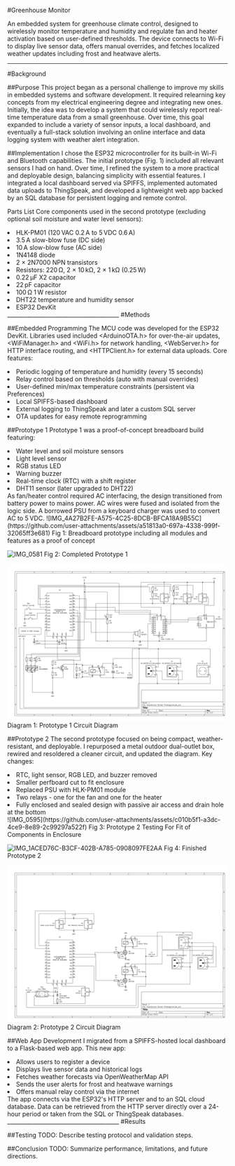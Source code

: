#Greenhouse Monitor

An embedded system for greenhouse climate control, designed to wirelessly monitor temperature and humidity and regulate fan and heater activation based on user-defined thresholds. The device connects to Wi-Fi to display live sensor data, offers manual overrides, and fetches localized weather updates including frost and heatwave alerts.
________________________________________
#Background

##Purpose
This project began as a personal challenge to improve my skills in embedded systems and software development. It required relearning key concepts from my electrical engineering degree and integrating new ones. Initially, the idea was to develop a system that could wirelessly report real-time temperature data from a small greenhouse. Over time, this goal expanded to include a variety of sensor inputs, a local dashboard, and eventually a full-stack solution involving an online interface and data logging system with weather alert integration.

##Implementation
I chose the ESP32 microcontroller for its built-in Wi-Fi and Bluetooth capabilities. The initial prototype (Fig. 1) included all relevant sensors I had on hand. Over time, I refined the system to a more practical and deployable design, balancing simplicity with essential features. I integrated a local dashboard served via SPIFFS, implemented automated data uploads to ThingSpeak, and developed a lightweight web app backed by an SQL database for persistent logging and remote control.

Parts List 
Core components used in the second prototype (excluding optional soil moisture and water level sensors):

<li>HLK-PM01 (120 VAC 0.2 A to 5 VDC 0.6 A)</li>
<li>3.5 A slow-blow fuse (DC side)</li>
<li>10 A slow-blow fuse (AC side)</li>
<li>1N4148 diode</li>
<li>2 × 2N7000 NPN transistors</li>
<li>Resistors: 220 Ω, 2 × 10 kΩ, 2 × 1 kΩ (0.25 W)</li>
<li>0.22 μF X2 capacitor</li>
<li>22 pF capacitor</li>
<li>100 Ω 1 W resistor</li>
<li>DHT22 temperature and humidity sensor</li>
<li>ESP32 DevKit</li>
________________________________________
#Methods

##Embedded Programming
The MCU code was developed for the ESP32 DevKit. Libraries used included <ArduinoOTA.h> for over-the-air updates, <WiFiManager.h> and <WiFi.h> for network handling, <WebServer.h> for HTTP interface routing, and <HTTPClient.h> for external data uploads.
Core features:
<li>Periodic logging of temperature and humidity (every 15 seconds)</li>
<li>Relay control based on thresholds (auto with manual overrides)</li>
<li>User-defined min/max temperature constraints (persistent via Preferences)</li>
<li>Local SPIFFS-based dashboard</li>
<li>External logging to ThingSpeak and later a custom SQL server</li>
<li>OTA updates for easy remote reprogramming</li>

##Prototype 1
Prototype 1 was a proof-of-concept breadboard build featuring:
<li>Water level and soil moisture sensors</li>
<li>Light level sensor</li>
<li>RGB status LED</li>
<li>Warning buzzer</li>
<li>Real-time clock (RTC) with a shift register</li>
<li>DHT11 sensor (later upgraded to DHT22)</li>
As fan/heater control required AC interfacing, the design transitioned from battery power to mains power. AC wires were fused and isolated from the logic side. A borrowed PSU from a keyboard charger was used to convert AC to 5 VDC.
![IMG_4A27B2FE-A575-4C25-8DCB-BFCA18A9B55C](https://github.com/user-attachments/assets/a51813a0-697a-4338-999f-32065ff3e681)
Fig 1: Breadboard prototype including all modules and features as a proof of concept
  
![IMG_0581](https://github.com/user-attachments/assets/27479760-3850-4679-929b-592f24989540)
Fig 2: Completed Prototype 1

![IMG](https://github.com/joshuaglenen/Greenhouse-Monitor/blob/main/prototype_1/Prototype_1_Circuit_Diagram.png)
Diagram 1: Prototype 1 Circuit Diagram

##Prototype 2
The second prototype focused on being compact, weather-resistant, and deployable. I repurposed a metal outdoor dual-outlet box, rewired and resoldered a cleaner circuit, and updated the diagram.
Key changes:
<li>RTC, light sensor, RGB LED, and buzzer removed</li>
<li>Smaller perfboard cut to fit enclosure</li>
<li>Replaced PSU with HLK-PM01 module</li>
<li>Two relays - one for the fan and one for the heater</li>
<li>Fully enclosed and sealed design with passive air access and drain hole at the bottom</li>
![IMG_0595](https://github.com/user-attachments/assets/c010b5f1-a3dc-4ce9-8e89-2c99297a522f)
Fig 3: Prototype 2 Testing For Fit of Components in Enclosure

![IMG_1ACED76C-B3CF-402B-A785-0908097FE2AA](https://github.com/user-attachments/assets/e8aa3f8f-5f34-4bb3-8bb0-af1a2303a12f)
Fig 4: Finished Prototype 2

![IMG](https://github.com/joshuaglenen/Greenhouse-Monitor/blob/main/prototype_2/Prototype_2_Circuit_Diagram.png)
Diagram 2: Prototype 2 Circuit Diagram

##Web App Development
I migrated from a SPIFFS-hosted local dashboard to a Flask-based web app. This new app:
<li>Allows users to register a device</li>
<li>Displays live sensor data and historical logs</li>
<li>Fetches weather forecasts via OpenWeatherMap API</li>
<li>Sends the user alerts for frost and heatwave warnings</li>
<li>Offers manual relay control via the internet</li>
The app connects via the ESP32's HTTP server and to an SQL cloud database. Data can be retrieved from the HTTP server directly over a 24-hour period or taken from the SQL or ThingSpeak databases.
________________________________________
#Results

##Testing
TODO: Describe testing protocol and validation steps.

##Conclusion
TODO: Summarize performance, limitations, and future directions.

